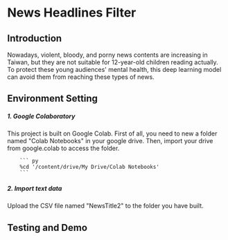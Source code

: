 # News Headlines Filter


## Introduction
Nowadays, violent, bloody, and porny news contents are increasing in Taiwan, but they are not suitable for 12-year-old children reading actually. To protect these young audiences' mental health, this deep learning model can avoid them from reaching these types of news.

## Environment Setting
 ##### 1. Google Colaboratory
 This project is built on Google Colab. First of all, you need to new a folder named "Colab Notebooks" in your google drive. Then, import your drive from google.colab to access the folder.
 
        ``` py
        %cd '/content/drive/My Drive/Colab Notebooks'
        ```
 
 ##### 2. Import text data
 Upload the CSV file named "NewsTitle2" to the folder you have built.


## Testing and Demo
